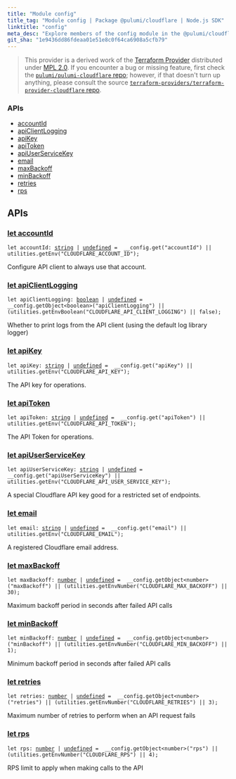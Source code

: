```yaml
---
title: "Module config"
title_tag: "Module config | Package @pulumi/cloudflare | Node.js SDK"
linktitle: "config"
meta_desc: "Explore members of the config module in the @pulumi/cloudflare package."
git_sha: "1e9436dd86fdeaa01e51e8c0f64ca6908a5cfb79"
---
```


<!-- WARNING: this page was generated by a tool. Do not edit it by hand. -->
<!-- To change it, please see https://github.com/pulumi/docs/tree/master/tools/tscdocgen. -->


> This provider is a derived work of the [Terraform Provider](https://github.com/terraform-providers/terraform-provider-cloudflare)
> distributed under [MPL 2.0](https://www.mozilla.org/en-US/MPL/2.0/). If you encounter a bug or missing feature,
> first check the [`pulumi/pulumi-cloudflare` repo](https://github.com/pulumi/pulumi-cloudflare/issues); however, if that doesn't turn up anything,
> please consult the source [`terraform-providers/terraform-provider-cloudflare` repo](https://github.com/terraform-providers/terraform-provider-cloudflare/issues).







<h3>APIs</h3>
<ul class="api">
    <li><a href="#accountId"><span class="symbol api"></span>accountId</a></li>
    <li><a href="#apiClientLogging"><span class="symbol api"></span>apiClientLogging</a></li>
    <li><a href="#apiKey"><span class="symbol api"></span>apiKey</a></li>
    <li><a href="#apiToken"><span class="symbol api"></span>apiToken</a></li>
    <li><a href="#apiUserServiceKey"><span class="symbol api"></span>apiUserServiceKey</a></li>
    <li><a href="#email"><span class="symbol api"></span>email</a></li>
    <li><a href="#maxBackoff"><span class="symbol api"></span>maxBackoff</a></li>
    <li><a href="#minBackoff"><span class="symbol api"></span>minBackoff</a></li>
    <li><a href="#retries"><span class="symbol api"></span>retries</a></li>
    <li><a href="#rps"><span class="symbol api"></span>rps</a></li>
</ul>




<h2 id="apis">APIs</h2>
<h3 class="pdoc-module-header" id="accountId" data-link-title="accountId">
    <a href="https://github.com/pulumi/pulumi-cloudflare/blob/{{< param git_sha >}}/sdk/nodejs/config/vars.ts#L12">
        let <strong>accountId</strong>
    </a>
</h3>

<pre class="highlight"><code><span class='kd'>let</span> accountId: <span class='kd'><a href='https://developer.mozilla.org/en-US/docs/Web/JavaScript/Reference/Global_Objects/String'>string</a></span> | <span class='kd'><a href='https://developer.mozilla.org/en-US/docs/Web/JavaScript/Reference/Global_Objects/undefined'>undefined</a></span> = <span class='s2'> __config.get(&#34;accountId&#34;) || utilities.getEnv(&#34;CLOUDFLARE_ACCOUNT_ID&#34;)</span>;</code></pre>

Configure API client to always use that account.

<h3 class="pdoc-module-header" id="apiClientLogging" data-link-title="apiClientLogging">
    <a href="https://github.com/pulumi/pulumi-cloudflare/blob/{{< param git_sha >}}/sdk/nodejs/config/vars.ts#L16">
        let <strong>apiClientLogging</strong>
    </a>
</h3>

<pre class="highlight"><code><span class='kd'>let</span> apiClientLogging: <span class='kd'><a href='https://developer.mozilla.org/en-US/docs/Web/JavaScript/Reference/Global_Objects/Boolean'>boolean</a></span> | <span class='kd'><a href='https://developer.mozilla.org/en-US/docs/Web/JavaScript/Reference/Global_Objects/undefined'>undefined</a></span> = <span class='s2'> __config.getObject&lt;boolean&gt;(&#34;apiClientLogging&#34;) || (utilities.getEnvBoolean(&#34;CLOUDFLARE_API_CLIENT_LOGGING&#34;) || false)</span>;</code></pre>

Whether to print logs from the API client (using the default log library logger)

<h3 class="pdoc-module-header" id="apiKey" data-link-title="apiKey">
    <a href="https://github.com/pulumi/pulumi-cloudflare/blob/{{< param git_sha >}}/sdk/nodejs/config/vars.ts#L20">
        let <strong>apiKey</strong>
    </a>
</h3>

<pre class="highlight"><code><span class='kd'>let</span> apiKey: <span class='kd'><a href='https://developer.mozilla.org/en-US/docs/Web/JavaScript/Reference/Global_Objects/String'>string</a></span> | <span class='kd'><a href='https://developer.mozilla.org/en-US/docs/Web/JavaScript/Reference/Global_Objects/undefined'>undefined</a></span> = <span class='s2'> __config.get(&#34;apiKey&#34;) || utilities.getEnv(&#34;CLOUDFLARE_API_KEY&#34;)</span>;</code></pre>

The API key for operations.

<h3 class="pdoc-module-header" id="apiToken" data-link-title="apiToken">
    <a href="https://github.com/pulumi/pulumi-cloudflare/blob/{{< param git_sha >}}/sdk/nodejs/config/vars.ts#L24">
        let <strong>apiToken</strong>
    </a>
</h3>

<pre class="highlight"><code><span class='kd'>let</span> apiToken: <span class='kd'><a href='https://developer.mozilla.org/en-US/docs/Web/JavaScript/Reference/Global_Objects/String'>string</a></span> | <span class='kd'><a href='https://developer.mozilla.org/en-US/docs/Web/JavaScript/Reference/Global_Objects/undefined'>undefined</a></span> = <span class='s2'> __config.get(&#34;apiToken&#34;) || utilities.getEnv(&#34;CLOUDFLARE_API_TOKEN&#34;)</span>;</code></pre>

The API Token for operations.

<h3 class="pdoc-module-header" id="apiUserServiceKey" data-link-title="apiUserServiceKey">
    <a href="https://github.com/pulumi/pulumi-cloudflare/blob/{{< param git_sha >}}/sdk/nodejs/config/vars.ts#L28">
        let <strong>apiUserServiceKey</strong>
    </a>
</h3>

<pre class="highlight"><code><span class='kd'>let</span> apiUserServiceKey: <span class='kd'><a href='https://developer.mozilla.org/en-US/docs/Web/JavaScript/Reference/Global_Objects/String'>string</a></span> | <span class='kd'><a href='https://developer.mozilla.org/en-US/docs/Web/JavaScript/Reference/Global_Objects/undefined'>undefined</a></span> = <span class='s2'> __config.get(&#34;apiUserServiceKey&#34;) || utilities.getEnv(&#34;CLOUDFLARE_API_USER_SERVICE_KEY&#34;)</span>;</code></pre>

A special Cloudflare API key good for a restricted set of endpoints.

<h3 class="pdoc-module-header" id="email" data-link-title="email">
    <a href="https://github.com/pulumi/pulumi-cloudflare/blob/{{< param git_sha >}}/sdk/nodejs/config/vars.ts#L32">
        let <strong>email</strong>
    </a>
</h3>

<pre class="highlight"><code><span class='kd'>let</span> email: <span class='kd'><a href='https://developer.mozilla.org/en-US/docs/Web/JavaScript/Reference/Global_Objects/String'>string</a></span> | <span class='kd'><a href='https://developer.mozilla.org/en-US/docs/Web/JavaScript/Reference/Global_Objects/undefined'>undefined</a></span> = <span class='s2'> __config.get(&#34;email&#34;) || utilities.getEnv(&#34;CLOUDFLARE_EMAIL&#34;)</span>;</code></pre>

A registered Cloudflare email address.

<h3 class="pdoc-module-header" id="maxBackoff" data-link-title="maxBackoff">
    <a href="https://github.com/pulumi/pulumi-cloudflare/blob/{{< param git_sha >}}/sdk/nodejs/config/vars.ts#L36">
        let <strong>maxBackoff</strong>
    </a>
</h3>

<pre class="highlight"><code><span class='kd'>let</span> maxBackoff: <span class='kd'><a href='https://developer.mozilla.org/en-US/docs/Web/JavaScript/Reference/Global_Objects/Number'>number</a></span> | <span class='kd'><a href='https://developer.mozilla.org/en-US/docs/Web/JavaScript/Reference/Global_Objects/undefined'>undefined</a></span> = <span class='s2'> __config.getObject&lt;number&gt;(&#34;maxBackoff&#34;) || (utilities.getEnvNumber(&#34;CLOUDFLARE_MAX_BACKOFF&#34;) || 30)</span>;</code></pre>

Maximum backoff period in seconds after failed API calls

<h3 class="pdoc-module-header" id="minBackoff" data-link-title="minBackoff">
    <a href="https://github.com/pulumi/pulumi-cloudflare/blob/{{< param git_sha >}}/sdk/nodejs/config/vars.ts#L40">
        let <strong>minBackoff</strong>
    </a>
</h3>

<pre class="highlight"><code><span class='kd'>let</span> minBackoff: <span class='kd'><a href='https://developer.mozilla.org/en-US/docs/Web/JavaScript/Reference/Global_Objects/Number'>number</a></span> | <span class='kd'><a href='https://developer.mozilla.org/en-US/docs/Web/JavaScript/Reference/Global_Objects/undefined'>undefined</a></span> = <span class='s2'> __config.getObject&lt;number&gt;(&#34;minBackoff&#34;) || (utilities.getEnvNumber(&#34;CLOUDFLARE_MIN_BACKOFF&#34;) || 1)</span>;</code></pre>

Minimum backoff period in seconds after failed API calls

<h3 class="pdoc-module-header" id="retries" data-link-title="retries">
    <a href="https://github.com/pulumi/pulumi-cloudflare/blob/{{< param git_sha >}}/sdk/nodejs/config/vars.ts#L44">
        let <strong>retries</strong>
    </a>
</h3>

<pre class="highlight"><code><span class='kd'>let</span> retries: <span class='kd'><a href='https://developer.mozilla.org/en-US/docs/Web/JavaScript/Reference/Global_Objects/Number'>number</a></span> | <span class='kd'><a href='https://developer.mozilla.org/en-US/docs/Web/JavaScript/Reference/Global_Objects/undefined'>undefined</a></span> = <span class='s2'> __config.getObject&lt;number&gt;(&#34;retries&#34;) || (utilities.getEnvNumber(&#34;CLOUDFLARE_RETRIES&#34;) || 3)</span>;</code></pre>

Maximum number of retries to perform when an API request fails

<h3 class="pdoc-module-header" id="rps" data-link-title="rps">
    <a href="https://github.com/pulumi/pulumi-cloudflare/blob/{{< param git_sha >}}/sdk/nodejs/config/vars.ts#L48">
        let <strong>rps</strong>
    </a>
</h3>

<pre class="highlight"><code><span class='kd'>let</span> rps: <span class='kd'><a href='https://developer.mozilla.org/en-US/docs/Web/JavaScript/Reference/Global_Objects/Number'>number</a></span> | <span class='kd'><a href='https://developer.mozilla.org/en-US/docs/Web/JavaScript/Reference/Global_Objects/undefined'>undefined</a></span> = <span class='s2'> __config.getObject&lt;number&gt;(&#34;rps&#34;) || (utilities.getEnvNumber(&#34;CLOUDFLARE_RPS&#34;) || 4)</span>;</code></pre>

RPS limit to apply when making calls to the API

